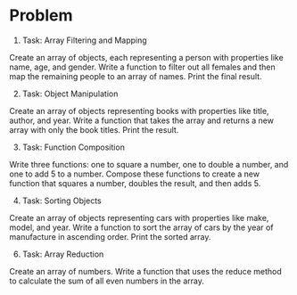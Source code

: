 # Problem

1. Task: Array Filtering and Mapping

Create an array of objects, each representing a person with properties like name, age, and gender. Write a function to filter out all females and then map the remaining people to an array of names. Print the final result.



2. Task: Object Manipulation

Create an array of objects representing books with properties like title, author, and year. Write a function that takes the array and returns a new array with only the book titles. Print the result.



3. Task: Function Composition

Write three functions: one to square a number, one to double a number, and one to add 5 to a number. Compose these functions to create a new function that squares a number, doubles the result, and then adds 5.



4. Task: Sorting Objects

Create an array of objects representing cars with properties like make, model, and year. Write a function to sort the array of cars by the year of manufacture in ascending order. Print the sorted array.


6. Task: Array Reduction

Create an array of numbers. Write a function that uses the reduce method to calculate the sum of all even numbers in the array.
